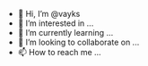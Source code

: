 - 👋 Hi, I’m @vayks
- 👀 I’m interested in ...
- 🌱 I’m currently learning ...
- 💞️ I’m looking to collaborate on ...
- 📫 How to reach me ...

<!---
vayks/vayks is a ✨ special ✨ repository because its `README.md` (this file) appears on your GitHub profile.
You can click the Preview link to take a look at your changes.
--->

